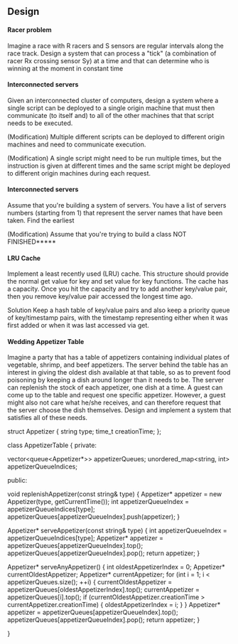 ## Design

#### Racer problem

Imagine a race with R racers and S sensors are regular intervals along the race track. Design a
system that can process a "tick" (a combination of racer Rx crossing sensor Sy) at a time and that
can determine who is winning at the moment in constant time

#### Interconnected servers

Given an interconnected cluster of computers, design a system where a single script can be deployed
to a single origin machine that must then communicate (to itself and) to all of the other machines
that that script needs to be executed.

(Modification) Multiple different scripts can be deployed to different origin machines and need to
communicate execution.

(Modification) A single script might need to be run multiple times, but the instruction is given at
different times and the same script might be deployed to different origin machines during each request.

#### Interconnected servers

Assume that you're building a system of servers. You have a list of servers numbers (starting from 1)
that represent the server names that have been taken. Find the earliest

(Modification) Assume that you're trying to build a class NOT FINISHED*****

#### LRU Cache

Implement a least recently used (LRU) cache. This structure should provide the normal get value for
key and set value for key functions. The cache has a capacity. Once you hit the capacity and try to
add another key/value pair, then you remove key/value pair accessed the longest time ago.

Solution
Keep a hash table of key/value pairs and also keep a priority queue of key/timestamp pairs, with
the timestamp representing either when it was first added or when it was last accessed via get.

#### Wedding Appetizer Table

Imagine a party that has a table of appetizers containing individual plates of vegetable, shrimp,
and beef appetizers. The server behind the table has an interest in giving the oldest dish available
at that table, so as to prevent food poisoning by keeping a dish around longer than it needs to be.
The server can replenish the stock of each appetizer, one dish at a time. A guest can come up to the
table and request one specific appetizer. However, a guest might also not care what he/she receives,
and can therefore request that the server choose the dish themselves. Design and implement a system
that satisfies all of these needs.

struct Appetizer {
  string type;
  time_t creationTime;
};

class AppetizerTable {
private:

  vector<queue<Appetizer*>> appetizerQueues;
  unordered_map<string, int> appetizerQueueIndices;

public:

  void replenishAppetizer(const string& type)
  {
    Appetizer* appetizer = new Appetizer(type, getCurrentTime());
    int appetizerQueueIndex = appetizerQueueIndices[type];
    appetizerQueues[appetizerQueueIndex].push(appetizer);
  }

  Appetizer* serveAppetizer(const string& type)
  {
    int appetizerQueueIndex = appetizerQueueIndices[type];
    Appetizer* appetizer = appetizerQueues[appetizerQueueIndex].top();
    appetizerQueues[appetizerQueueIndex].pop();
    return appetizer;
  }

  Appetizer* serveAnyAppetizer()
  {
      int oldestAppetizerIndex = 0;
      Appetizer* currentOldestAppetizer;
      Appetizer* currentAppetizer;
      for (int i = 1; i < appetizerQueues.size(); ++i)
      {
        currentOldestAppetizer = appetizerQueues[oldestAppetizerIndex].top();
        currentAppetizer = appetizerQueues[i].top();
        if (currentOldestAppetizer.creationTime > currentAppetizer.creationTime)
        {
            oldestAppetizerIndex = i;
        }
      }
      Appetizer* appetizer = appetizerQueues[appetizerQueueIndex].top();
      appetizerQueues[appetizerQueueIndex].pop();
      return appetizer;
  }

}
